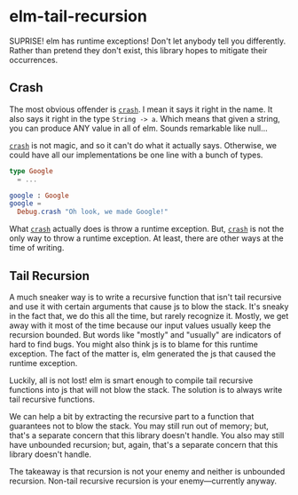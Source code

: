# elm-tail-recursion

SUPRISE! elm has runtime exceptions!
Don't let anybody tell you differently.
Rather than pretend they don't exist,
this library hopes to mitigate their occurrences.

## Crash

The most obvious offender is [`crash`][crash].
I mean it says it right in the name.
It also says it right in the type `String -> a`.
Which means that given a string, you can produce ANY value in all of elm.
Sounds remarkable like null...

[`crash`][crash] is not magic, and so it can't do what it actually says.
Otherwise, we could have all our implementations be one line with a bunch of types.

```elm
type Google
  = ...

google : Google
google =
  Debug.crash "Oh look, we made Google!"
```

What [`crash`][crash] actually does is throw a runtime exception.
But, [`crash`][crash] is not the only way to throw a runtime exception.
At least, there are other ways at the time of writing.

## Tail Recursion

A much sneaker way is to write a recursive function that isn't tail recursive and use it with certain arguments that cause js to blow the stack.
It's sneaky in the fact that, we do this all the time, but rarely recognize it.
Mostly, we get away with it most of the time because our input values usually keep the recursion bounded.
But words like "mostly" and "usually" are indicators of hard to find bugs.
You might also think js is to blame for this runtime exception.
The fact of the matter is, elm generated the js that caused the runtime exception.

Luckily, all is not lost!
elm is smart enough to compile tail recursive functions into js that will not blow the stack.
The solution is to always write tail recursive functions.

We can help a bit by extracting the recursive part to a function that guarantees not to blow the stack.
You may still run out of memory; but, that's a separate concern that this library doesn't handle.
You also may still have unbounded recursion; but, again, that's a separate concern that this library doesn't handle.

The takeaway is that recursion is not your enemy and neither is unbounded recursion.
Non-tail recursive recursion is your enemy—currently anyway.

[crash]: http://package.elm-lang.org/packages/elm-lang/core/4.0.5/Debug#crash
